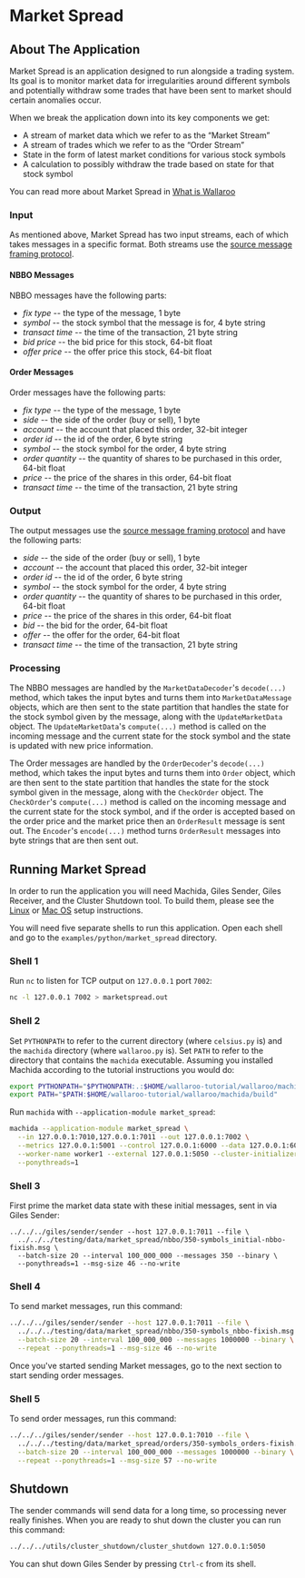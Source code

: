 # Market Spread

## About The Application

Market Spread is an application designed to run alongside a trading system. Its goal is to monitor market data for irregularities around different symbols and potentially withdraw some trades that have been sent to market should certain anomalies occur.

When we break the application down into its key components we get:

- A stream of market data which we refer to as the “Market Stream”
- A stream of trades which we refer to as the “Order Stream”
- State in the form of latest market conditions for various stock symbols
- A calculation to possibly withdraw the trade based on state for that stock symbol

You can read more about Market Spread in [What is Wallaroo](/book/what-is-wallaroo.md)

### Input

As mentioned above, Market Spread has two input streams, each of which takes messages in a specific format. Both streams use the [source message framing protocol](/book/core-concepts/decoders-and-encoders.md#framed-message-protocols#source-message-framing-protocol).

#### NBBO Messages

NBBO messages have the following parts:
* *fix type* -- the type of the message, 1 byte
* *symbol* -- the stock symbol that the message is for, 4 byte string
* *transact time* -- the time of the transaction, 21 byte string
* *bid price* -- the bid price for this stock, 64-bit float
* *offer price* -- the offer price this stock, 64-bit float

#### Order Messages

Order messages have the following parts:
* *fix type* -- the type of the message, 1 byte
* *side* -- the side of the order (buy or sell), 1 byte
* *account* -- the account that placed this order, 32-bit integer
* *order id* -- the id of the order, 6 byte string
* *symbol* -- the stock symbol for the order, 4 byte string
* *order quantity* -- the quantity of shares to be purchased in this order, 64-bit float
* *price* -- the price of the shares in this order, 64-bit float
* *transact time* -- the time of the transaction, 21 byte string

### Output

The output messages use the [source message framing protocol](/book/core-concepts/decoders-and-encoders.md#framed-message-protocols#source-message-framing-protocol) and have the following parts:
* *side* -- the side of the order (buy or sell), 1 byte
* *account* -- the account that placed this order, 32-bit integer
* *order id* -- the id of the order, 6 byte string
* *symbol* -- the stock symbol for the order, 4 byte string
* *order quantity* -- the quantity of shares to be purchased in this order, 64-bit float
* *price* -- the price of the shares in this order, 64-bit float
* *bid* -- the bid for the order, 64-bit float
* *offer* -- the offer for the order, 64-bit float
* *transact time* -- the time of the transaction, 21 byte string

### Processing

The NBBO messages are handled by the `MarketDataDecoder`'s `decode(...)` method, which takes the input bytes and turns them into `MarketDataMessage` objects, which are then sent to the state partition that handles the state for the stock symbol given by the message, along with the `UpdateMarketData` object. The `UpdateMarketData`'s `compute(...)` method is called on the incoming message and the current state for the stock symbol and the state is updated with new price information.

The Order messages are handled by the `OrderDecoder`'s `decode(...)` method, which takes the input bytes and turns them into `Order` object, which are then sent to the state partition that handles the state for the stock symbol given in the message, along with the `CheckOrder` object. The `CheckOrder`'s `compute(...)` method is called on the incoming message and the current state for the stock symbol, and if the order is accepted based on the order price and the market price then an `OrderResult` message is sent out. The `Encoder`'s `encode(...)` method turns `OrderResult` messages into byte strings that are then sent out.

## Running Market Spread

In order to run the application you will need Machida, Giles Sender, Giles Receiver, and the Cluster Shutdown tool. To build them, please see the [Linux](/book/getting-started/linux-setup.md) or [Mac OS](/book/getting-started/macos-setup.md) setup instructions.

You will need five separate shells to run this application. Open each shell and go to the `examples/python/market_spread` directory.

### Shell 1

Run `nc` to listen for TCP output on `127.0.0.1` port `7002`:

```bash
nc -l 127.0.0.1 7002 > marketspread.out
```

### Shell 2

Set `PYTHONPATH` to refer to the current directory (where `celsius.py` is) and the `machida` directory (where `wallaroo.py` is). Set `PATH` to refer to the directory that contains the `machida` executable. Assuming you installed Machida according to the tutorial instructions you would do:

```bash
export PYTHONPATH="$PYTHONPATH:.:$HOME/wallaroo-tutorial/wallaroo/machida"
export PATH="$PATH:$HOME/wallaroo-tutorial/wallaroo/machida/build"
```

Run `machida` with `--application-module market_spread`:

```bash
machida --application-module market_spread \
  --in 127.0.0.1:7010,127.0.0.1:7011 --out 127.0.0.1:7002 \
  --metrics 127.0.0.1:5001 --control 127.0.0.1:6000 --data 127.0.0.1:6001 \
  --worker-name worker1 --external 127.0.0.1:5050 --cluster-initializer \
  --ponythreads=1
```

### Shell 3

First prime the market data state with these initial messages, sent in via Giles Sender:

```
../../../giles/sender/sender --host 127.0.0.1:7011 --file \
  ../../../testing/data/market_spread/nbbo/350-symbols_initial-nbbo-fixish.msg \
  --batch-size 20 --interval 100_000_000 --messages 350 --binary \
  --ponythreads=1 --msg-size 46 --no-write
```

### Shell 4

To send market messages, run this command:

```bash
../../../giles/sender/sender --host 127.0.0.1:7011 --file \
  ../../../testing/data/market_spread/nbbo/350-symbols_nbbo-fixish.msg \
  --batch-size 20 --interval 100_000_000 --messages 1000000 --binary \
  --repeat --ponythreads=1 --msg-size 46 --no-write
```

Once you've started sending Market messages, go to the next section to start sending order messages.

### Shell 5

To send order messages, run this command:

```bash
../../../giles/sender/sender --host 127.0.0.1:7010 --file \
  ../../../testing/data/market_spread/orders/350-symbols_orders-fixish.msg \
  --batch-size 20 --interval 100_000_000 --messages 1000000 --binary \
  --repeat --ponythreads=1 --msg-size 57 --no-write
```

## Shutdown

The sender commands will send data for a long time, so processing never really finishes. When you are ready to shut down the cluster you can run this command:

```bash
../../../utils/cluster_shutdown/cluster_shutdown 127.0.0.1:5050
```

You can shut down Giles Sender by pressing `Ctrl-c` from its shell.
